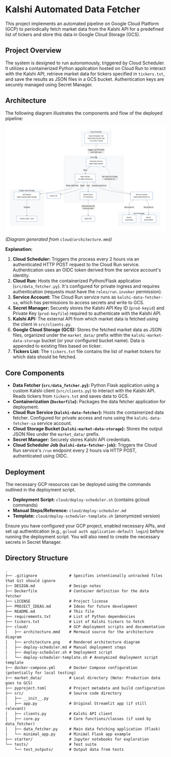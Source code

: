 # Kalshi Automated Data Fetcher

This project implements an automated pipeline on Google Cloud Platform (GCP) to periodically fetch market data from the Kalshi API for a predefined list of tickers and store this data in Google Cloud Storage (GCS).

## Project Overview

The system is designed to run autonomously, triggered by Cloud Scheduler. It utilizes a containerized Python application hosted on Cloud Run to interact with the Kalshi API, retrieve market data for tickers specified in `tickers.txt`, and save the results as JSON files in a GCS bucket. Authentication keys are securely managed using Secret Manager.

## Architecture

The following diagram illustrates the components and flow of the deployed pipeline:

![Architecture Diagram](cloud/architecture.png)

*(Diagram generated from `cloud/architecture.mmd`)*

**Explanation:**

1.  **Cloud Scheduler:** Triggers the process every 2 hours via an authenticated HTTP POST request to the Cloud Run service. Authentication uses an OIDC token derived from the service account's identity.
2.  **Cloud Run:** Hosts the containerized Python/Flask application (`src/data_fetcher.py`). It's configured for private ingress and requires authentication (requests must have the `roles/run.invoker` permission).
3.  **Service Account:** The Cloud Run service runs as `kalshi-data-fetcher-sa`, which has permissions to access secrets and write to GCS.
4.  **Secret Manager:** Securely stores the Kalshi API Key ID (`prod-keyid`) and Private Key (`prod-keyfile`) required to authenticate with the Kalshi API.
5.  **Kalshi API:** The external API from which market data is fetched using the client in `src/clients.py`.
6.  **Google Cloud Storage (GCS):** Stores the fetched market data as JSON files, organized under the `market_data/` prefix within the `kalshi-market-data-storage` bucket (or your configured bucket name). Data is appended to existing files based on ticker.
7.  **Tickers List:** The `tickers.txt` file contains the list of market tickers for which data should be fetched.

## Core Components

*   **Data Fetcher (`src/data_fetcher.py`):** Python Flask application using a custom Kalshi client (`src/clients.py`) to interact with the Kalshi API. Reads tickers from `tickers.txt` and saves data to GCS.
*   **Containerization (`Dockerfile`):** Packages the data fetcher application for deployment.
*   **Cloud Run Service (`kalshi-data-fetcher`):** Hosts the containerized data fetcher. Configured for private access and runs using the `kalshi-data-fetcher-sa` service account.
*   **Cloud Storage Bucket (`kalshi-market-data-storage`):** Stores the output JSON files under the `market_data/` prefix.
*   **Secret Manager:** Securely stores Kalshi API credentials.
*   **Cloud Scheduler Job (`kalshi-data-fetcher-job`):** Triggers the Cloud Run service's `/run` endpoint every 2 hours via HTTP POST, authenticated using OIDC.

## Deployment

The necessary GCP resources can be deployed using the commands outlined in the deployment script.

*   **Deployment Script:** `cloud/deploy-scheduler.sh` (contains gcloud commands)
*   **Manual Steps/Reference:** `cloud/deploy-scheduler.md`
*   **Template:** `cloud/deploy-scheduler-template.sh` (anonymized version)

Ensure you have configured your GCP project, enabled necessary APIs, and set up authentication (e.g., `gcloud auth application-default login`) before running the deployment script. You will also need to create the necessary secrets in Secret Manager.

## Directory Structure

```
.
├── .gitignore              # Specifies intentionally untracked files that Git should ignore
├── DESIGN.md               # Design notes
├── Dockerfile              # Container definition for the data fetcher
├── LICENSE                 # Project license
├── PROJECT_IDEAS.md        # Ideas for future development
├── README.md               # This file
├── requirements.txt        # List of Python dependencies
├── tickers.txt             # List of Kalshi tickers to fetch
├── cloud/                  # GCP deployment scripts and documentation
│   ├── architecture.mmd    # Mermaid source for the architecture diagram
│   ├── architecture.png    # Rendered architecture diagram
│   ├── deploy-scheduler.md # Manual deployment steps
│   ├── deploy-scheduler.sh # Deployment script
│   └── deploy-scheduler-template.sh # Anonymized deployment script template
├── docker-compose.yml      # Docker Compose configuration (potentially for local testing)
├── market_data/            # Local directory (Note: Production data goes to GCS)
├── pyproject.toml          # Project metadata and build configuration
├── src/                    # Source code directory
│   ├── __init__.py
│   ├── app.py              # Original Streamlit app (if still relevant)
│   ├── clients.py          # Kalshi API client
│   ├── core.py             # Core functions/classes (if used by data_fetcher)
│   ├── data_fetcher.py     # Main data fetching application (Flask)
│   └── minimal_app.py      # Minimal Flask app example
├── starter/                # Jupyter notebooks for exploration
└── tests/                  # Test suite
    └── test_outputs/       # Output data from tests
